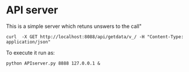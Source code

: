 # API server

This is a simple server which retuns unswers to the call"

    curl  -X GET http://localhost:8088/api/getdata/v_/ -H "Content-Type: application/json"

To execute it run as:

    python APIserver.py 8888 127.0.0.1 &

